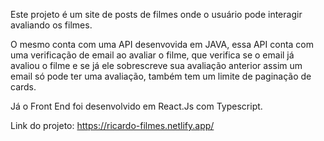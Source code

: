 Este projeto é um site de posts de filmes onde o usuário pode interagir avaliando os filmes.

O mesmo conta com uma API desenvovida em JAVA, essa API conta com uma verificação de email ao avaliar o filme, que verifica se o email já avaliou o filme e se já ele sobrescreve sua avaliação anterior assim um email só pode ter uma avaliação, também tem um limite de paginação de cards. 

Já o Front End foi desenvolvido em React.Js com Typescript.


Link do projeto:  https://ricardo-filmes.netlify.app/
